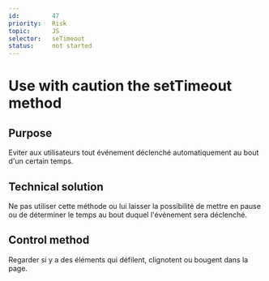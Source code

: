 ```yaml
---
id:         47
priority:   Risk
topic:      JS
selector:   seTimeout
status:     not started
---
```


# Use with caution the setTimeout method

## Purpose

Eviter aux utilisateurs tout événement déclenché automatiquement au bout d'un certain temps.

## Technical solution

Ne pas utiliser cette méthode ou lui laisser la possibilité de mettre en pause ou de déterminer le temps au bout duquel l'événement sera déclenché.

## Control method

Regarder si y a des éléments qui défilent, clignotent ou bougent dans la page.
